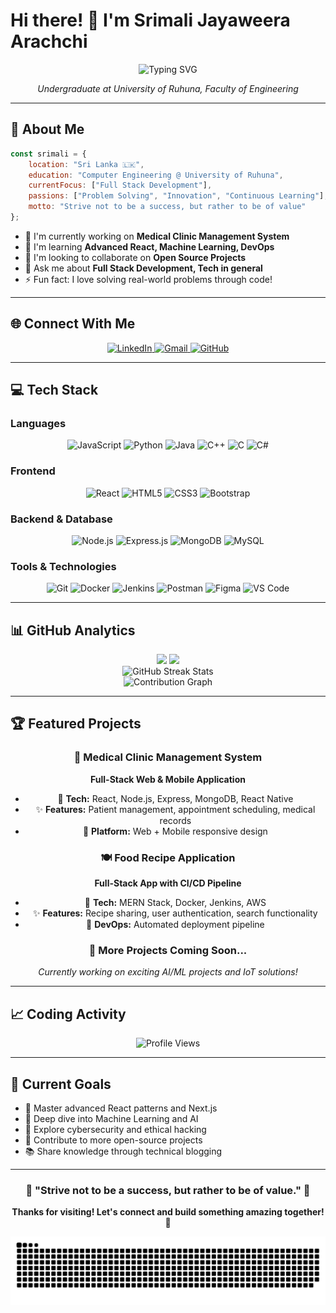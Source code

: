 # Hi there! 👋 I'm Srimali Jayaweera Arachchi

<div align="center">
  <img src="https://readme-typing-svg.herokuapp.com?font=Fira+Code&pause=1000&color=F75C7E&center=true&vCenter=true&width=435&lines=Computer+Engineering+Student;Full+Stack+Developer;Problem+Solver" alt="Typing SVG" />
</div>

<p align="center">
  <em>Undergraduate at University of Ruhuna, Faculty of Engineering</em>
</p>

---

## 🚀 About Me

```javascript
const srimali = {
    location: "Sri Lanka 🇱🇰",
    education: "Computer Engineering @ University of Ruhuna",
    currentFocus: ["Full Stack Development"],
    passions: ["Problem Solving", "Innovation", "Continuous Learning"],
    motto: "Strive not to be a success, but rather to be of value"
};
```

- 🔭 I'm currently working on **Medical Clinic Management System**
- 🌱 I'm learning **Advanced React, Machine Learning, DevOps**
- 👯 I'm looking to collaborate on **Open Source Projects**
- 💬 Ask me about **Full Stack Development, Tech in general**
- ⚡ Fun fact: I love solving real-world problems through code!

---

## 🌐 Connect With Me

<p align="center">
  <a href="https://www.linkedin.com/in/srimali-jayaweeraarachchi-824937261">
    <img src="https://img.shields.io/badge/LinkedIn-0077B5?style=for-the-badge&logo=linkedin&logoColor=white" alt="LinkedIn"/>
  </a>
  <a href="mailto:jasrimalimadurangani@gmail.com">
    <img src="https://img.shields.io/badge/Gmail-D14836?style=for-the-badge&logo=gmail&logoColor=white" alt="Gmail"/>
  </a>
  <a href="https://github.com/Srimali-JayaweeraArachchi">
    <img src="https://img.shields.io/badge/GitHub-100000?style=for-the-badge&logo=github&logoColor=white" alt="GitHub"/>
  </a>
</p>

---

## 💻 Tech Stack

### Languages
<p align="center">
  <img src="https://img.shields.io/badge/JavaScript-F7DF1E?style=for-the-badge&logo=javascript&logoColor=black" alt="JavaScript"/>
  <img src="https://img.shields.io/badge/Python-3776AB?style=for-the-badge&logo=python&logoColor=white" alt="Python"/>
  <img src="https://img.shields.io/badge/Java-ED8B00?style=for-the-badge&logo=java&logoColor=white" alt="Java"/>
  <img src="https://img.shields.io/badge/C++-00599C?style=for-the-badge&logo=cplusplus&logoColor=white" alt="C++"/>
  <img src="https://img.shields.io/badge/C-A8B9CC?style=for-the-badge&logo=c&logoColor=black" alt="C"/>
  <img src="https://img.shields.io/badge/C%23-239120?style=for-the-badge&logo=csharp&logoColor=white" alt="C#"/>
</p>

### Frontend
<p align="center">
  <img src="https://img.shields.io/badge/React-20232A?style=for-the-badge&logo=react&logoColor=61DAFB" alt="React"/>
  <img src="https://img.shields.io/badge/HTML5-E34F26?style=for-the-badge&logo=html5&logoColor=white" alt="HTML5"/>
  <img src="https://img.shields.io/badge/CSS3-1572B6?style=for-the-badge&logo=css3&logoColor=white" alt="CSS3"/>
  <img src="https://img.shields.io/badge/Bootstrap-563D7C?style=for-the-badge&logo=bootstrap&logoColor=white" alt="Bootstrap"/>
</p>

### Backend & Database
<p align="center">
  <img src="https://img.shields.io/badge/Node.js-43853D?style=for-the-badge&logo=node.js&logoColor=white" alt="Node.js"/>
  <img src="https://img.shields.io/badge/Express.js-404D59?style=for-the-badge&logo=express&logoColor=white" alt="Express.js"/>
  <img src="https://img.shields.io/badge/MongoDB-4EA94B?style=for-the-badge&logo=mongodb&logoColor=white" alt="MongoDB"/>
  <img src="https://img.shields.io/badge/MySQL-005C84?style=for-the-badge&logo=mysql&logoColor=white" alt="MySQL"/>
</p>

### Tools & Technologies
<p align="center">
  <img src="https://img.shields.io/badge/Git-F05032?style=for-the-badge&logo=git&logoColor=white" alt="Git"/>
  <img src="https://img.shields.io/badge/Docker-2496ED?style=for-the-badge&logo=docker&logoColor=white" alt="Docker"/>
  <img src="https://img.shields.io/badge/Jenkins-D24939?style=for-the-badge&logo=jenkins&logoColor=white" alt="Jenkins"/>
  <img src="https://img.shields.io/badge/Postman-FF6C37?style=for-the-badge&logo=postman&logoColor=white" alt="Postman"/>
  <img src="https://img.shields.io/badge/Figma-F24E1E?style=for-the-badge&logo=figma&logoColor=white" alt="Figma"/>
  <img src="https://img.shields.io/badge/VS%20Code-007ACC?style=for-the-badge&logo=visual-studio-code&logoColor=white" alt="VS Code"/>
</p>

---

## 📊 GitHub Analytics

<div align="center">
  <img height="180em" src="https://github-readme-stats.vercel.app/api?username=Srimali-JayaweeraArachchi&show_icons=true&theme=radical&include_all_commits=true&count_private=true"/>
  <img height="180em" src="https://github-readme-stats.vercel.app/api/top-langs/?username=Srimali-JayaweeraArachchi&layout=compact&langs_count=10&theme=radical&hide=html,css,scss,typescript,shell,powershell,batchfile,dockerfile&include_all_commits=true&exclude_repo=github-readme-stats"/>
</div>

<div align="center">
  <img src="https://github-readme-streak-stats.herokuapp.com/?user=Srimali-JayaweeraArachchi&theme=radical" alt="GitHub Streak Stats"/>
</div>

<div align="center">
  <img src="https://github-readme-activity-graph.vercel.app/graph?username=Srimali-JayaweeraArachchi&theme=redical&area=true&hide_border=true" alt="Contribution Graph"/>
</div>

---

## 🏆 Featured Projects

<div align="center">

### 🏥 Medical Clinic Management System
**Full-Stack Web & Mobile Application**
- 🔧 **Tech:** React, Node.js, Express, MongoDB, React Native
- ✨ **Features:** Patient management, appointment scheduling, medical records
- 📱 **Platform:** Web + Mobile responsive design

### 🍽️ Food Recipe Application
**Full-Stack App with CI/CD Pipeline**
- 🔧 **Tech:** MERN Stack, Docker, Jenkins, AWS
- ✨ **Features:** Recipe sharing, user authentication, search functionality
- 🚀 **DevOps:** Automated deployment pipeline

### 🎯 More Projects Coming Soon...
*Currently working on exciting AI/ML projects and IoT solutions!*

</div>

---

## 📈 Coding Activity

<!--START_SECTION:waka-->
<!--END_SECTION:waka-->

<div align="center">
  <img src="https://komarev.com/ghpvc/?username=Srimali-JayaweeraArachchi&label=Profile%20views&color=0e75b6&style=flat" alt="Profile Views" />
</div>

---

## 🎯 Current Goals

- 🚀 Master advanced React patterns and Next.js
- 🤖 Deep dive into Machine Learning and AI
- 🔐 Explore cybersecurity and ethical hacking
- 🌟 Contribute to more open-source projects
- 📚 Share knowledge through technical blogging

---

<div align="center">
  <h3>💫 "Strive not to be a success, but rather to be of value." 💫</h3>
  
  <p><strong>Thanks for visiting! Let's connect and build something amazing together! 🚀</strong></p>
  
  <img src="https://raw.githubusercontent.com/Platane/snk/output/github-contribution-grid-snake.svg" alt="Snake eating my contributions"/>
</div>
